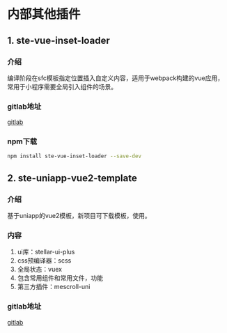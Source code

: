 # 内部其他插件

## 1. ste-vue-inset-loader

### 介绍

编译阶段在sfc模板指定位置插入自定义内容，适用于webpack构建的vue应用，常用于小程序需要全局引入组件的场景。

### gitlab地址

<a  target="_blank" href="http://172.16.108.253:8001/Stellar/ste-vue-inset-loader">gitlab</a>

### npm下载

```bash
npm install ste-vue-inset-loader --save-dev
```

## 2. ste-uniapp-vue2-template

### 介绍

基于uniapp的vue2模板，新项目可下载模板，使用。

### 内容

1. ui库：stellar-ui-plus
2. css预编译器：scss
3. 全局状态：vuex
4. 包含常用组件和常用文件，功能
5. 第三方插件：mescroll-uni

### gitlab地址

<a  target="_blank"  href="http://172.16.108.253:8001/Stellar/ste-uniapp-vue2-template" >gitlab</a>
